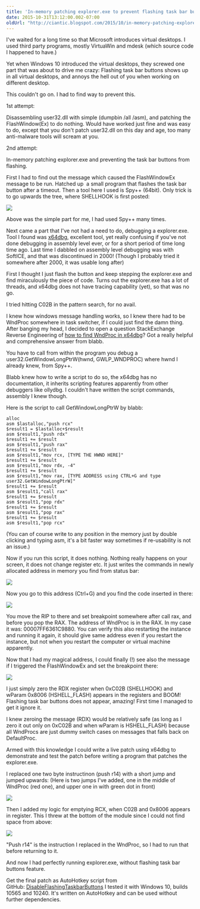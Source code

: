 ```yaml
---
title: 'In-memory patching explorer.exe to prevent flashing task bar buttons'
date: 2015-10-31T13:12:00.002-07:00
oldUrl: "http://ciantic.blogspot.com/2015/10/in-memory-patching-explorerexe-to.html"
---
```


I've waited for a long time so that Microsoft introduces virtual desktops. I used third party programs, mostly VirtuaWin and mdesk (which source code I happened to have.)

Yet when Windows 10 introduced the virtual desktops, they screwed one part that was about to drive me crazy: Flashing task bar buttons shows up in all virtual desktops, and annoys the hell out of you when working on different desktop.

This couldn't go on. I had to find way to prevent this.

1st attempt:

Disassembling user32.dll with simple (dumpbin /all /asm), and patching the FlashWindow(Ex) to do nothing. Would have worked just fine and was easy to do, except that you don't patch user32.dll on this day and age, too many anti-malware tools will scream at you.

2nd attempt:

In-memory patching explorer.exe and preventing the task bar buttons from flashing.

First I had to find out the message which caused the FlashWindowEx message to be run. Hatched up  a small program that flashes the task bar button after a timeout. Then a tool here I used is Spy++ (64bit). Only trick is to go upwards the tree, where SHELLHOOK is first posted:


![](./in-memory-patching-explorerexe-to-01.png)

Above was the simple part for me, I had used Spy++ many times.

Next came a part that I've not had a need to do, debugging a explorer.exe. Tool I found was [x64dbg](http://x64dbg.com/), excellent tool, yet really confusing if you've not done debugging in assembly level ever, or for a short period of time long time ago. Last time I dabbled on assembly level debugging was with SoftICE, and that was discontinued in 2000! (Though I probably tried it somewhere after 2000, it was usable long after)

First I thought I just flash the button and keep stepping the explorer.exe and find miraculously the piece of code. Turns out the explorer.exe has a lot of threads, and x64dbg does not have tracing capability (yet), so that was no go.

I tried hitting C02B in the pattern search, for no avail.

I knew how windows message handling works, so I knew there had to be WndProc somewhere in task switcher, if I could just find the damn thing. After banging my head, I decided to open a question StackExchange Reverse Engineering of [how to find WndProc in x64dbg](http://reverseengineering.stackexchange.com/questions/11210/how-to-find-wndproc-using-x64dbg)? Got a really helpful and comprehensive answer from blabb.

You have to call from within the program you debug a user32.GetWindowLongPtrW(hwnd, GWLP\_WNDPROC) where hwnd I already knew, from Spy++.

Blabb knew how to write a script to do so, the x64dbg has no documentation, it inherits scripting features apparently from other debuggers like ollydbg. I couldn't have written the script commands, assembly I knew though.

Here is the script to call GetWindowLongPtrW by blabb:

```
alloc
asm $lastalloc,"push rcx"
$result1 = $lastalloc+$result
asm $result1,"push rdx"
$result1 += $result
asm $result1,"push rax"
$result1 += $result
asm $result1,"mov rcx, [TYPE THE HWND HERE]"
$result1 += $result
asm $result1,"mov rdx, -4"
$result1 += $result
asm $result1,"mov rax, [TYPE ADDRESS using CTRL+G and type user32.GetWindowLongPtrW]"
$result1 += $result
asm $result1,"call rax"
$result1 += $result
asm $result1,"pop rdx"
$result1 += $result
asm $result1,"pop rax"
$result1 += $result
asm $result1,"pop rcx"
```

(You can of course write to any position in the memory just by double clicking and typing asm, it's a bit faster way sometimes if re-usability is not an issue.)

Now if you run this script, it does nothing. Nothing really happens on your screen, it does not change register etc. It just writes the commands in newly allocated address in memory you find from status bar:

![](./in-memory-patching-explorerexe-to-02.png)

Now you go to this address (Ctrl+G) and you find the code inserted in there:

![](./in-memory-patching-explorerexe-to-03.png)

You move the RIP to there and set breakpoint somewhere after call rax, and before you pop the RAX. The address of WndProc is in the RAX. In my case it was: 00007FF6361C9880. You can verify this also restarting the instance and running it again, it should give same address even if you restart the instance, but not when you restart the computer or virtual machine apparently.

Now that I had my magical address, I could finally (!) see also the message if I triggered the FlashWindowEx and set the breakpoint there:

![](./in-memory-patching-explorerexe-to-04.png)

I just simply zero the RDX register when 0xC02B (SHELLHOOK) and wParam 0x8006 (HSHELL\_FLASH) appears in the registers and BOOM! Flashing task bar buttons does not appear, amazing! First time I managed to get it ignore it.

I knew zeroing the message (RDX) would be relatively safe (as long as I zero it out only on 0xC02B and when wParam is HSHELL\_FLASH) because all WndProcs are just dummy switch cases on messages that falls back on DefaultProc.

Armed with this knowledge I could write a live patch using x64dbg to demonstrate and test the patch before writing a program that patches the explorer.exe.

I replaced one two byte instructinon (push r14) with a short jump and jumped upwards: (Here is two jumps I've added, one in the middle of WndProc (red one), and upper one in with green dot in front)

![](./in-memory-patching-explorerexe-to-05.png)

Then I added my logic for emptying RCX, when C02B and 0x8006 appears in register. This I threw at the bottom of the module since I could not find space from above:

![](./in-memory-patching-explorerexe-to-06.png)

"Push r14" is the instruction I replaced in the WndProc, so I had to run that before returning to it.

And now I had perfectly running explorer.exe, without flashing task bar buttons feature.

Get the final patch as AutoHotkey script from GitHub: [DisableFlashingTaskbarButtons](https://github.com/Ciantic/DisableFlashingTaskbarButtons) I tested it with Windows 10, builds 10565 and 10240. It's written on AutoHotkey and can be used without further dependencies.